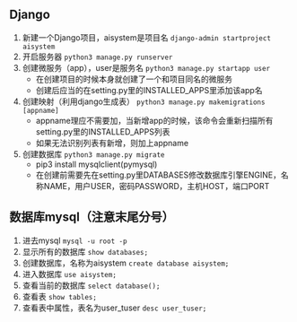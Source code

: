 ## Django
1. 新建一个Django项目，aisystem是项目名
```django-admin startproject aisystem```
2. 开启服务器
```python3 manage.py runserver```
3. 创建微服务（app），user是服务名
```python3 manage.py startapp user```
    + 在创建项目的时候本身就创建了一个和项目同名的微服务
    + 创建后应当的在setting.py里的INSTALLED_APPS里添加该app名
4. 创建映射（利用django生成表）
```python3 manage.py makemigrations [appname]```
    + appname理应不需要加，当新增app的时候，该命令会重新扫描所有setting.py里的INSTALLED_APPS列表
    + 如果无法识别列表有新增，则加上appname
5. 创建数据库
```python3 manage.py migrate```
    + pip3 install mysqlclient(pymysql)
    + 在创建前需要先在setting.py里DATABASES修改数据库引擎ENGINE，名称NAME，用户USER，密码PASSWORD，主机HOST，端口PORT

## 数据库mysql（注意末尾分号）
1. 进去mysql
```mysql -u root -p```
1. 显示所有的数据库
```show databases;```
2. 创建数据库，名称为aisystem
```create database aisystem;```
3. 进入数据库
```use aisystem;```
4. 查看当前的数据库
```select database();```
4. 查看表
```show tables;```
5. 查看表中属性，表名为user_tuser
```desc user_tuser;```